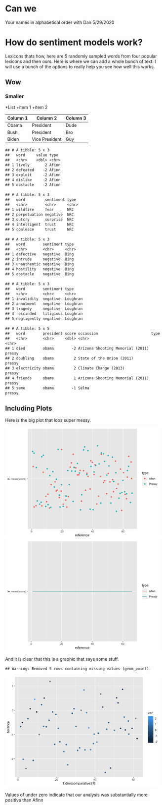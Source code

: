 Can we
================
Your names in alphabetical order with Dan
5/29/2020

# How do sentiment models work?

Lexicons thats how, here are 5 randomly sampled words from four popular
lexicons and then ours. Here is where we can add a whole bunch of text.
I will use a bunch of the options to really help you see how well this
works.

## Wow

### Smaller

\*List +item 1 +item 2

| Column 1 | Column 2       | Column 3 |
| -------- | -------------- | -------- |
| Obama    | President      | Dude     |
| Bush     | President      | Bro      |
| Biden    | Vice President | Guy      |

    ## # A tibble: 5 x 3
    ##   word     value type 
    ##   <chr>    <dbl> <chr>
    ## 1 lively       2 Afinn
    ## 2 defeated    -2 Afinn
    ## 3 exploit     -2 Afinn
    ## 4 dislike     -2 Afinn
    ## 5 obstacle    -2 Afinn

    ## # A tibble: 5 x 3
    ##   word         sentiment type 
    ##   <chr>        <chr>     <chr>
    ## 1 wildfire     fear      NRC  
    ## 2 perpetuation negative  NRC  
    ## 3 outcry       surprise  NRC  
    ## 4 intelligent  trust     NRC  
    ## 5 coalesce     trust     NRC

    ## # A tibble: 5 x 3
    ##   word        sentiment type 
    ##   <chr>       <chr>     <chr>
    ## 1 defective   negative  Bing 
    ## 2 intrude     negative  Bing 
    ## 3 unauthentic negative  Bing 
    ## 4 hostility   negative  Bing 
    ## 5 obstacle    negative  Bing

    ## # A tibble: 5 x 3
    ##   word        sentiment type    
    ##   <chr>       <chr>     <chr>   
    ## 1 invalidity  negative  Loughran
    ## 2 annulment   negative  Loughran
    ## 3 tragedy     negative  Loughran
    ## 4 rescinded   litigious Loughran
    ## 5 negligently negative  Loughran

    ## # A tibble: 5 x 5
    ##   word        president score occassion                        type  
    ##   <chr>       <chr>     <dbl> <chr>                            <chr> 
    ## 1 died        obama        -2 Arizona Shooting Memorial (2011) pressy
    ## 2 doubling    obama         2 State of the Union (2011)        pressy
    ## 3 electricity obama         2 Climate Change (2013)            pressy
    ## 4 friends     obama         1 Arizona Shooting Memorial (2011) pressy
    ## 5 same        obama        -1 Selma                            pressy

## Including Plots

Here is the big plot that loos super
messy.

![](README_files/figure-gfm/pressure-1.png)<!-- -->![](README_files/figure-gfm/pressure-2.png)<!-- -->

And it is clear that this is a graphic that says some
stuff.

    ## Warning: Removed 5 rows containing missing values (geom_point).

![](README_files/figure-gfm/description%20of%20what%20is%20up-1.png)<!-- -->

Values of under zero indicate that our analysis was substantially more
positive than Afinn

